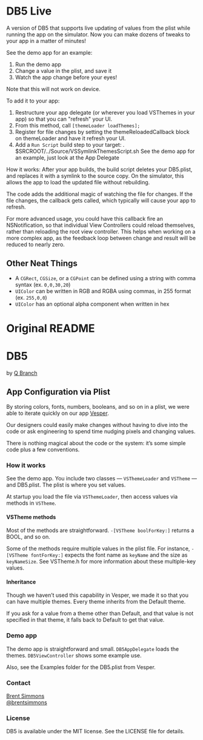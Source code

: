 # DB5 Live

A version of DB5 that supports live updating of values from the plist while running the app on the simulator. Now you can make dozens of tweaks to your app in a matter of minutes!

See the demo app for an example:

1. Run the demo app
2. Change a value in the plist, and save it
3. Watch the app change before your eyes!

Note that this will not work on device.

To add it to your app:

1. Restructure your app delegate (or wherever you load VSThemes in your app) so that you can "refresh" your UI.
2. From this method, call `[themeLoader loadThemes];`
3. Register for file changes by setting the themeReloadedCallback block on themeLoader and have it refresh your UI.
4. Add a `Run Script` build step to your target:
    . $SRCROOT/../Source/VSSymlinkThemesScript.sh
See the demo app for an example, just look at the App Delegate

How it works:
After your app builds, the build script deletes your DB5.plist, and replaces it with a symlink to the source copy. On the simulator, this allows the app to load the updated file without rebuilding.

The code adds the additional magic of watching the file for changes. If the file changes, the callback gets called, which typically will cause your app to refresh. 

For more advanced usage, you could have this callback fire an NSNotification, so that individual View Controllers could reload themselves, rather than reloading the root view controller. This helps when working on a more complex app, as the feedback loop between change and result will be reduced to nearly zero.

## Other Neat Things

* A `CGRect`, `CGSize`, or a `CGPoint` can be defined using a string with comma syntax (ex. `0,0,30,20`)
* `UIColor` can be written in RGB and RGBA using commas, in 255 format (ex. `255,0,0`)
* `UIColor` has an optional alpha component when written in hex

# Original README
# DB5

by [Q Branch](http://qbranch.co/)

## App Configuration via Plist

By storing colors, fonts, numbers, booleans, and so on in a plist, we were able to iterate quickly on our app [Vesper](http://vesperapp.co/).

Our designers could easily make changes without having to dive into the code or ask engineering to spend time nudging pixels and changing values.

There is nothing magical about the code or the system: it’s some simple code plus a few conventions.

### How it works

See the demo app. You include two classes — `VSThemeLoader` and `VSTheme` — and DB5.plist. The plist is where you set values.

At startup you load the file via `VSThemeLoader`, then access values via methods in `VSTheme`.

#### VSTheme methods

Most of the methods are straightforward. `-[VSTheme boolForKey:]` returns a BOOL, and so on.

Some of the methods require multiple values in the plist file. For instance, `-[VSTheme fontForKey:]` expects the font name as `keyName` and the size as `keyNameSize`. See VSTheme.h for more information about these multiple-key values.

#### Inheritance

Though we haven’t used this capability in Vesper, we made it so that you can have multiple themes. Every theme inherits from the Default theme.

If you ask for a value from a theme other than Default, and that value is not specified in that theme, it falls back to Default to get that value.

### Demo app

The demo app is straightforward and small. `DB5AppDelegate` loads the themes. `DB5ViewController` shows some example use.

Also, see the Examples folder for the DB5.plist from Vesper.

### Contact

[Brent Simmons](https://github.com/brentsimmons)<br />
[@brentsimmons](https://twitter.com/brentsimmons)

### License

DB5 is available under the MIT license. See the LICENSE file for details.
